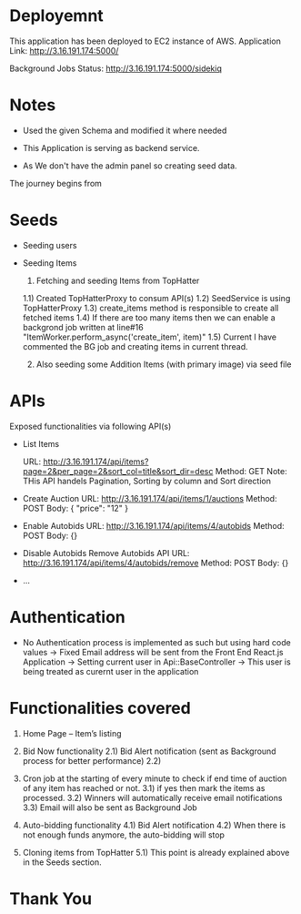 
# Deployemnt
 This application has been deployed to EC2 instance of AWS.
 Application Link: http://3.16.191.174:5000/

 Background Jobs Status: http://3.16.191.174:5000/sidekiq

# Notes
 * Used the given Schema and modified it where needed

 * This Application is serving as backend service.

 * As We don't have the admin panel so creating seed data.

The journey begins from
# Seeds

 * Seeding users

 * Seeding Items
   1) Fetching and seeding Items from TopHatter
   
   1.1) Created TopHatterProxy to consum API(s)
   1.2) SeedService is using TopHatterProxy
   1.3) create_items method is responsible to create all fetched items
   1.4) If there are too many items then we can enable a backgrond job written at line#16 "ItemWorker.perform_async('create_item', item)"
   1.5) Current I have commented the BG job and creating items in current thread.

   2) Also seeding some Addition Items (with primary image) via seed file

# APIs
 Exposed functionalities via following API(s)
  * List Items

    URL: http://3.16.191.174/api/items?page=2&per_page=2&sort_col=title&sort_dir=desc
    Method: GET
    Note: THis API handels Pagination, Sorting by column and Sort direction

  * Create Auction
      URL: http://3.16.191.174/api/items/1/auctions
      Method: POST
      Body: {
        "price": "12"
      }

  * Enable Autobids
      URL: http://3.16.191.174/api/items/4/autobids
      Method: POST
      Body: {}

  * Disable Autobids
      Remove Autobids API
      URL: http://3.16.191.174/api/items/4/autobids/remove
      Method: POST
      Body: {}

* ...

# Authentication

 * No Authentication process is implemented as such but using hard code values
  -> Fixed Email address will be sent from the Front End React.js Application
  -> Setting current user in Api::BaseController
  -> This user is being treated as curernt user in the application

# Functionalities covered
  1) Home Page – Item’s listing
  2) Bid Now functionality
    2.1) Bid Alert  notification (sent as Background process for better performance)
    2.2) 
  3) Cron job at the starting of every minute to check if end time of auction of any item has reached or not.
    3.1) if yes then mark the items as processed. 
    3.2) Winners will automatically receive email notifications
    3.3) Email will also be sent as Background Job

  4) Auto-bidding functionality
    4.1) Bid Alert  notification
    4.2) When there is not enough funds anymore, the auto-bidding will stop

  5) Cloning items from TopHatter
   5.1) This point is already explained above in the Seeds section.

# Thank You